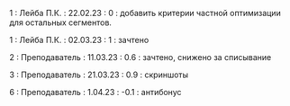 1 : Лейба П.К. : 22.02.23 : 0 : добавить критерии частной оптимизации для остальных сегментов.

1 : Лейба П.К. : 02.03.23 : 1 : зачтено

2 : Преподаватель : 11.03.23 : 0.6 : зачтено, снижено за списывание

3 : Преподаватель : 21.03.23 : 0.9 : скриншоты

6 : Преподаватель : 1.04.23 : -0.1 : антибонус
